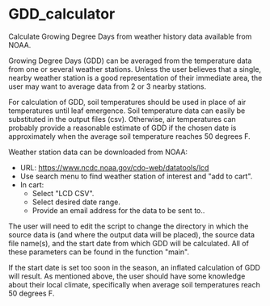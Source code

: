 # GDD_calculator
Calculate Growing Degree Days from weather history data available from NOAA.

Growing Degree Days (GDD) can be averaged from the temperature data from one or several weather stations.  Unless the user believes that a single, nearby weather station is a good representation of their immediate area, the user may want to average data from 2 or 3 nearby stations.

For calculation of GDD, soil temperatures should be used in place of air temperatures until leaf emergence.  Soil temperature data can easily be substituted in the output files (csv).  Otherwise, air temperatures can probably provide a reasonable estimate of GDD if the chosen date is approximately when the average soil temperature reaches 50 degrees F.

Weather station data can be downloaded from NOAA:

- URL:
	https://www.ncdc.noaa.gov/cdo-web/datatools/lcd
- Use search menu to find weather station of interest and "add to cart".
- In cart:
	- Select "LCD CSV".
	- Select desired date range.
	- Provide an email address for the data to be sent to..

The user will need to edit the script to change the directory in which the source data is (and where the output data will be placed), the source data file name(s), and the start date from which GDD will be calculated.  All of these parameters can be found in the function "main".

If the start date is set too soon in the season, an inflated calculation of GDD will result.  As mentioned above, the user should have some knowledge about their local climate, specifically when average soil temperatures reach 50 degrees F.     
